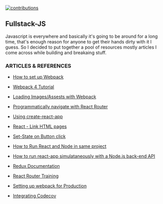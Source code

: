 
[![contributions](https://img.shields.io/badge/Contributions-Welcome-brightgreen.svg)](https://shields.io)

## Fullstack-JS
Javascript is everywhere and basically it's going to be around for a long time, that's enough reason for anyone to get their hands dirty with it I guess. 
So I decided to put together a pool of resources mostly articles I come across while building and breakaing stuff.



### ARTICLES & REFERENCES
* [How to set up Webpack](https://scotch.io/tutorials/setting-up-webpack-for-any-project)

* [Webpack 4 Tutorial](https://www.valentinog.com/blog/webpack-tutorial/#webpack_4_as_a_zero_configuration_module_bundler)

* [Loading Images/Assests with Webpack](https://webpack.js.org/guides/asset-management/#loading-images)

* [Programmatically navigate with React Router](https://tylermcginnis.com/react-router-programmatically-navigate/)

* [Using create-react-app](https://www.codecademy.com/articles/how-to-create-a-react-app)

* [React <Link> - Link HTML pages](https://knowbody.github.io/react-router-docs/api/Link.html)

* [Set-State on Button click](https://stackoverflow.com/questions/38038521/reactjs-onclick-setstate-to-different-element)

* [How to Run React and Node in same project](https://hackernoon.com/full-stack-web-application-using-react-node-js-express-and-webpack-97dbd5b9d708)

* [How to run react-app simulataneously  with a Node.js back-end API](https://medium.freecodecamp.org/how-to-make-create-react-app-work-with-a-node-backend-api-7c5c48acb1b0)

* [Redux Documentation](redux.js.org)

* [React Router Training](https://reacttraining.com/react-router/core/guides/philosophy)
* [Setting up webpack for Production](https://areknawo.com/how-to-setup-webpack-config/)
* [Integrating Codecov](https://github.com/istanbuljs/nyc/blob/master/docs/setup-codecov.md)

